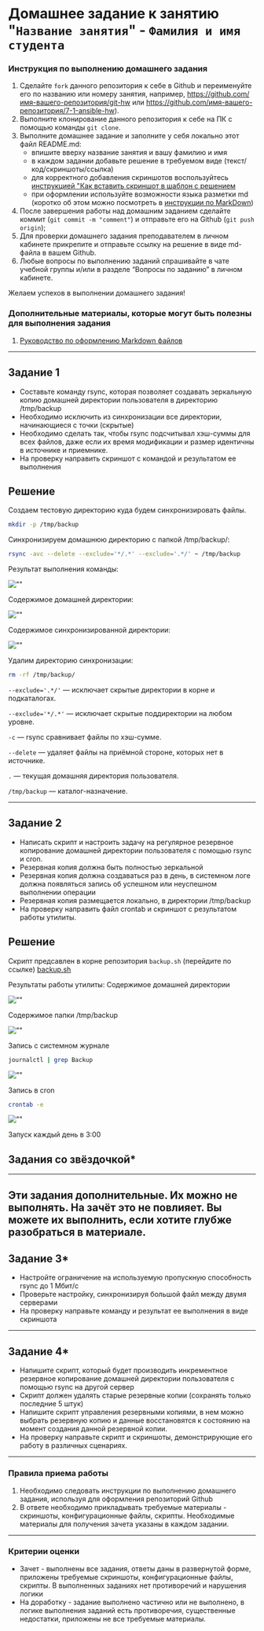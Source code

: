 # Домашнее задание к занятию "`Название занятия`" - `Фамилия и имя студента`


### Инструкция по выполнению домашнего задания

   1. Сделайте `fork` данного репозитория к себе в Github и переименуйте его по названию или номеру занятия, например, https://github.com/имя-вашего-репозитория/git-hw или  https://github.com/имя-вашего-репозитория/7-1-ansible-hw).
   2. Выполните клонирование данного репозитория к себе на ПК с помощью команды `git clone`.
   3. Выполните домашнее задание и заполните у себя локально этот файл README.md:
      - впишите вверху название занятия и вашу фамилию и имя
      - в каждом задании добавьте решение в требуемом виде (текст/код/скриншоты/ссылка)
      - для корректного добавления скриншотов воспользуйтесь [инструкцией "Как вставить скриншот в шаблон с решением](https://github.com/netology-code/sys-pattern-homework/blob/main/screen-instruction.md)
      - при оформлении используйте возможности языка разметки md (коротко об этом можно посмотреть в [инструкции  по MarkDown](https://github.com/netology-code/sys-pattern-homework/blob/main/md-instruction.md))
   4. После завершения работы над домашним заданием сделайте коммит (`git commit -m "comment"`) и отправьте его на Github (`git push origin`);
   5. Для проверки домашнего задания преподавателем в личном кабинете прикрепите и отправьте ссылку на решение в виде md-файла в вашем Github.
   6. Любые вопросы по выполнению заданий спрашивайте в чате учебной группы и/или в разделе “Вопросы по заданию” в личном кабинете.
   
Желаем успехов в выполнении домашнего задания!
   
### Дополнительные материалы, которые могут быть полезны для выполнения задания

1. [Руководство по оформлению Markdown файлов](https://gist.github.com/Jekins/2bf2d0638163f1294637#Code)

---

## Задание 1
* Составьте команду rsync, которая позволяет создавать зеркальную копию домашней директории пользователя в директорию /tmp/backup
* Необходимо исключить из синхронизации все директории, начинающиеся с точки (скрытые)
* Необходимо сделать так, чтобы rsync подсчитывал хэш-суммы для всех файлов, даже если их время модификации и размер идентичны в источнике и приемнике.
* На проверку направить скриншот с командой и результатом ее выполнения

## Решение

Создаем тестовую директорию куда будем синхронизировать файлы.
``` bash
mkdir -p /tmp/backup
```

Синхронизируем домашнюю директорию с папкой /tmp/backup/:
``` bash
rsync -avc --delete --exclude='*/.*' --exclude='.*/' ~ /tmp/backup
```
Результат выполнения команды:

![""](https://github.com/radiomost/backup/blob/main/img/img21.png)


Содержимое домашней директории:

![""](https://github.com/radiomost/backup/blob/main/img/img22.png)

Содержимое синхронизированной директории:

![""](https://github.com/radiomost/backup/blob/main/img/img23.png)

Удалим директорию синхронизации:

``` bash
rm -rf /tmp/backup/
```

`--exclude='.*/'` — исключает скрытые директории в корне и подкаталогах.

`--exclude='*/.*'` — исключает скрытые поддиректории на любом уровне.

`-c` — rsync сравнивает файлы по хэш-сумме.

`--delete` — удаляет файлы на приёмной стороне, которых нет в источнике.

`.` — текущая домашняя директория пользователя.

`/tmp/backup` — каталог-назначение.

---

## Задание 2
* Написать скрипт и настроить задачу на регулярное резервное копирование домашней директории пользователя с помощью rsync и cron.
* Резервная копия должна быть полностью зеркальной
* Резервная копия должна создаваться раз в день, в системном логе должна появляться запись об успешном или неуспешном выполнении операции
* Резервная копия размещается локально, в директории /tmp/backup
* На проверку направить файл crontab и скриншот с результатом работы утилиты.

## Решение
Скрипт предсавлен в корне репозитория `backup.sh` (перейдите по ссылке)
[backup.sh](https://github.com/radiomost/backup/blob/main/backup.sh)

Результаты работы утилиты:
Содержимое домашней директории

![""](https://github.com/radiomost/backup/blob/main/img/img24.png)

Содержимое папки /tmp/backup

![""](https://github.com/radiomost/backup/blob/main/img/img25.png)

Запись с системном журнале
``` bash
journalctl | grep Backup
```

![""](https://github.com/radiomost/backup/blob/main/img/img26.png)


Запись в cron

``` bash
crontab -e
```

![""](https://github.com/radiomost/backup/blob/main/img/img27.png)

Запуск каждый день в 3:00




## Задания со звёздочкой*

---
Эти задания дополнительные. Их можно не выполнять. На зачёт это не повлияет. Вы можете их выполнить, если хотите глубже разобраться в материале.
---

## Задание 3*
* Настройте ограничение на используемую пропускную способность rsync до 1 Мбит/c
* Проверьте настройку, синхронизируя большой файл между двумя серверами
* На проверку направьте команду и результат ее выполнения в виде скриншота

---

## Задание 4*
* Напишите скрипт, который будет производить инкрементное резервное копирование домашней директории пользователя с помощью rsync на другой сервер
* Скрипт должен удалять старые резервные копии (сохранять только последние 5 штук)
* Напишите скрипт управления резервными копиями, в нем можно выбрать резервную копию и данные восстановятся к состоянию на момент создания данной резервной копии.
* На проверку направьте скрипт и скриншоты, демонстрирующие его работу в различных сценариях.

---

### Правила приема работы
1. Необходимо следовать инструкции по выполнению домашнего задания, используя для оформления репозиторий Github
2. В ответе необходимо прикладывать требуемые материалы - скриншоты, конфигурационные файлы, скрипты. Необходимые материалы для получения зачета указаны в каждом задании.

---

### Критерии оценки
* Зачет - выполнены все задания, ответы даны в развернутой форме, приложены требуемые скриншоты, конфигурационные файлы, скрипты. В выполненных заданиях нет противоречий и нарушения логики
* На доработку - задание выполнено частично или не выполнено, в логике выполнения заданий есть противоречия, существенные недостатки, приложены не все требуемые материалы.
